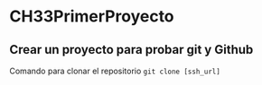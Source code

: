 # CH33PrimerProyecto
## Crear un proyecto para probar git y Github

Comando para clonar el repositorio
`git clone [ssh_url]` 

